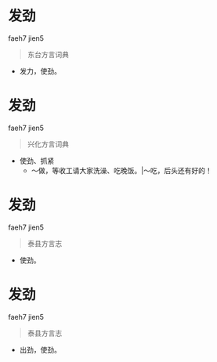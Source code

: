 # 发劲
faeh7 jien5
> 东台方言词典
- 发力，使劲。

# 发劲
faeh7 jien5
> 兴化方言词典
- 使劲、抓紧
  - ～做，等收工请大家洗澡、吃晚饭。|～吃，后头还有好的！

# 发劲
faeh7 jien5
> 泰县方言志
- 使劲。

# 发劲
faeh7 jien5
> 泰县方言志
- 出劲，使劲。
